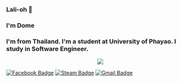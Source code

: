 ### Lali-oh 👋
### I'm Dome
### I'm from Thailand. I'm a student at University of Phayao. I study in Software Engineer.

<div>
    <center>
        <a href="https://www.youtube.com/watch?v=dQw4w9WgXcQ&ab_channel=RickAstleyVEVO" target="_blank"><img src="https://media.giphy.com/media/xUA7bdpLxQhsSQdyog/giphy.gif" width="auto" height="auto" />
    </center>
</div>

[![Facebook Badge](https://img.shields.io/badge/-@pakorn_tawansang-3b5998?style=flat-square&labelColor=3b5998&logo=facebook&logoColor=white&link=https://www.facebook.com/dome.dong.5)](https://www.facebook.com/dome.dong.5)  [![Steam Badge](https://img.shields.io/badge/-@dome-888888?style=flat-square&labelColor=888888&logo=Steam&logoColor=black&link=http://steamcommunity.com/profiles/76561198079150551)](http://steamcommunity.com/profiles/76561198079150551)  [![Gmail Badge](https://img.shields.io/badge/-pagorn56110@gmail.com-c14438?style=flat-square&logo=Gmail&logoColor=white&link=mailto:pagorn56110j@gmail.com)](mailto:pagorn56110@gmail.com)

<!--
**domedong555/domedong555** is a ✨ _special_ ✨ repository because its `README.md` (this file) appears on your GitHub profile.

Here are some ideas to get you started:

- 🔭 I’m currently working on ...
- 🌱 I’m currently learning ...
- 👯 I’m looking to collaborate on ...
- 🤔 I’m looking for help with ...
- 💬 Ask me about ...
- 📫 How to reach me: ...
- 😄 Pronouns: ...
- ⚡ Fun fact: ...
-->
